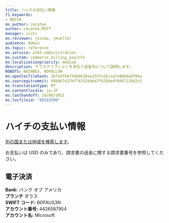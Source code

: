 ```yaml
---
title: ハイチの支払い情報
f1.keywords:
- NOCSH
ms.author: cmcatee
author: cmcatee-MSFT
manager: scotv
ms.reviewer: jkinma, jmueller
audience: Admin
ms.topic: reference
ms.service: o365-administration
ms.custom: commerce_billing_payinfo
ms.localizationpriority: medium
description: サブスクリプションを支払う送金先について説明します。
ROBOTS: NOINDEX, NOFOLLOW
ms.openlocfilehash: 3bfa5f84734b063bee333fa16caafe98b9ad766e
ms.sourcegitcommit: d4b867e37bf741528ded7fb289e4f6847228d2c5
ms.translationtype: MT
ms.contentlocale: ja-JP
ms.lasthandoff: 10/06/2021
ms.locfileid: "60163590"
---
```

# <a name="payment-information-for-haiti"></a>ハイチの支払い情報

[別の国または地域を検索します](../billing-and-payments/pay-for-your-subscription.md)。

お支払いは USD のみであり、請求書の送金に関する請求書番号を参照してください。

## <a name="electronic-funds-transfer"></a>電子決済

**Bank:** バンク オブ アメリカ  
**ブランチ** ダラス  
**SWIFT コード:** BOFAUS3N  
**アカウント番号:** 4426587954  
**アカウント名:** Microsoft
